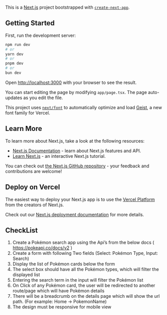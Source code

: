 This is a [Next.js](https://nextjs.org) project bootstrapped with [`create-next-app`](https://nextjs.org/docs/app/api-reference/cli/create-next-app).

## Getting Started

First, run the development server:

```bash
npm run dev
# or
yarn dev
# or
pnpm dev
# or
bun dev
```

Open [http://localhost:3000](http://localhost:3000) with your browser to see the result.

You can start editing the page by modifying `app/page.tsx`. The page auto-updates as you edit the file.

This project uses [`next/font`](https://nextjs.org/docs/app/building-your-application/optimizing/fonts) to automatically optimize and load [Geist](https://vercel.com/font), a new font family for Vercel.

## Learn More

To learn more about Next.js, take a look at the following resources:

- [Next.js Documentation](https://nextjs.org/docs) - learn about Next.js features and API.
- [Learn Next.js](https://nextjs.org/learn) - an interactive Next.js tutorial.

You can check out [the Next.js GitHub repository](https://github.com/vercel/next.js) - your feedback and contributions are welcome!

## Deploy on Vercel

The easiest way to deploy your Next.js app is to use the [Vercel Platform](https://vercel.com/new?utm_medium=default-template&filter=next.js&utm_source=create-next-app&utm_campaign=create-next-app-readme) from the creators of Next.js.

Check out our [Next.js deployment documentation](https://nextjs.org/docs/app/building-your-application/deploying) for more details.

## CheckList
1. Create a Pokémon search app using the Api’s from the below docs
( https://pokeapi.co/docs/v2 )
2. Create a form with following Two fields (Select: Pokémon Type, Input: Search)
3. Display the list of Pokémon cards below the form
4. The select box should have all the Pokémon types, which will filter the displayed list
5. Entering the search term in the input will filter the Pokémon list
6. On Click of any Pokémon card, the user will be redirected to another route/page
which will have Pokémon details
7. There will be a breadcrumb on the details page which will show the url path.
(For example: Home -> PokemonName)
8. The design must be responsive for mobile view
